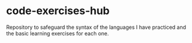 # code-exercises-hub
 Repository to safeguard the syntax of the languages I have practiced and the basic learning exercises for each one.
